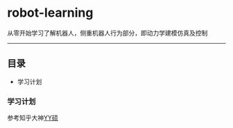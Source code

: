 # robot-learning
从零开始学习了解机器人，侧重机器人行为部分，即动力学建模仿真及控制
***
## 目录
* 学习计划
### 学习计划
参考知乎大神[YY硕](https://zhuanlan.zhihu.com/p/22266788 "机器人工程师学习计划")
